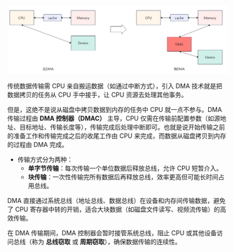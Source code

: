 ![DMA与cache一致性- Laumy的技术栈](images/wp_editor_md_44b39971f1e5ad8a531008c14799ad49.jpg)

传统数据传输需 CPU 亲自搬运数据（如通过中断方式），引入 DMA 技术就是把数据拷贝的任务从 CPU 手中接手，让 CPU 资源去处理其他事务。

但是，这绝不是说从磁盘中拷贝数据到内存的任务中 CPU 就一点不参与。DMA 传输过程由 **DMA 控制器（DMAC）** 主导，CPU 仅需在传输前配置参数（如源地址、目标地址、传输长度等），传输完成后处理中断即可。也就是说开始传输之前的准备工作和传输完成之后的收尾工作由 CPU 来完成，而数据从磁盘拷贝到内存的过程由 DMA 完成。

- 传输方式分为两种：
  - **单字节传输**：每次传输一个单位数据后释放总线，允许 CPU 短暂介入。
  - **块传输**：一次性传输完所有数据后再释放总线，效率更高但可能长时间占用总线。

DMA 直接通过系统总线（地址总线、数据总线）在设备和内存间传输数据，避免了 CPU 寄存器中转的开销，适合大块数据（如磁盘文件读写、视频流传输）的高效传输。

在 DMA 传输期间，DMA 控制器会暂时接管系统总线，阻止 CPU 或其他设备访问总线（称为 **总线窃取** 或 **周期窃取**），确保数据传输的连续性。

